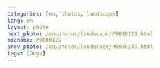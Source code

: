 ```yaml
---
categories: [en, photos, landscape]
lang: en
layout: photo
next_photo: /en/photos/landscape/P0000123.html
picname: P0000125
prev_photo: /en/photos/landscape/P0000146.html
tags: [Dogs]
---
```

